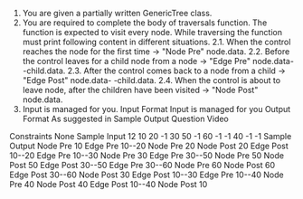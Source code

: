 1. You are given a partially written GenericTree class.
2. You are required to complete the body of traversals function. The function is expected to visit every node. While traversing the function must print following content in different situations.
   2.1. When the control reaches the node for the first time -> "Node Pre" node.data.
   2.2. Before the control leaves for a child node from a node -> "Edge Pre"
   node.data--child.data.
   2.3. After the control comes back to a node from a child -> "Edge Post" node.data-
   -child.data.
   2.4. When the control is about to leave node, after the children have been visited
   -> "Node Post" node.data.
3. Input is managed for you.
   Input Format
   Input is managed for you
   Output Format
   As suggested in Sample Output
   Question Video

Constraints
None
Sample Input
12
10 20 -1 30 50 -1 60 -1 -1 40 -1 -1
Sample Output
Node Pre 10
Edge Pre 10--20
Node Pre 20
Node Post 20
Edge Post 10--20
Edge Pre 10--30
Node Pre 30
Edge Pre 30--50
Node Pre 50
Node Post 50
Edge Post 30--50
Edge Pre 30--60
Node Pre 60
Node Post 60
Edge Post 30--60
Node Post 30
Edge Post 10--30
Edge Pre 10--40
Node Pre 40
Node Post 40
Edge Post 10--40
Node Post 10

